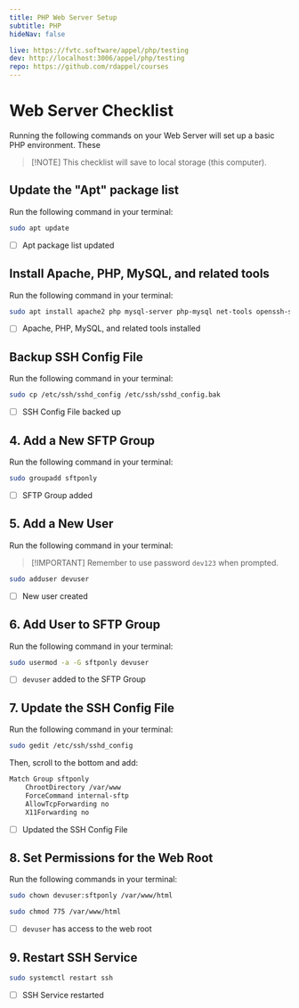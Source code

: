 ```yaml
---
title: PHP Web Server Setup
subtitle: PHP
hideNav: false

live: https://fvtc.software/appel/php/testing
dev: http://localhost:3006/appel/php/testing
repo: https://github.com/rdappel/courses
---
```


# Web Server Checklist

Running the following commands on your Web Server will set up a basic PHP environment. These 

> [!NOTE] This checklist will save to local storage (this computer).

<div class="checklist localstore">


## Update the "Apt" package list

Run the following command in your terminal:

```bash
sudo apt update
```

- [ ] Apt package list updated


## Install Apache, PHP, MySQL, and related tools

Run the following command in your terminal:

```bash
sudo apt install apache2 php mysql-server php-mysql net-tools openssh-server
```

- [ ] Apache, PHP, MySQL, and related tools installed


## Backup SSH Config File

Run the following command in your terminal:

```bash
sudo cp /etc/ssh/sshd_config /etc/ssh/sshd_config.bak
```

- [ ] SSH Config File backed up


## 4. Add a New SFTP Group

Run the following command in your terminal:

```bash
sudo groupadd sftponly
```

- [ ] SFTP Group added


## 5. Add a New User

Run the following command in your terminal:

> [!IMPORTANT] Remember to use password `dev123` when prompted.

```bash
sudo adduser devuser
```

- [ ] New user created


## 6. Add User to SFTP Group

Run the following command in your terminal:

```bash
sudo usermod -a -G sftponly devuser
```

- [ ] `devuser` added to the SFTP Group


## 7. Update the SSH Config File

Run the following command in your terminal:

```bash
sudo gedit /etc/ssh/sshd_config
```

Then, scroll to the bottom and add:

```bash
Match Group sftponly
    ChrootDirectory /var/www
    ForceCommand internal-sftp
    AllowTcpForwarding no
    X11Forwarding no
```
- [ ] Updated the SSH Config File

## 8. Set Permissions for the Web Root

Run the following commands in your terminal:

```bash
sudo chown devuser:sftponly /var/www/html
```

```bash
sudo chmod 775 /var/www/html
```

- [ ] `devuser` has access to the web root

## 9. Restart SSH Service

```bash
sudo systemctl restart ssh
```

- [ ] SSH Service restarted

</div>